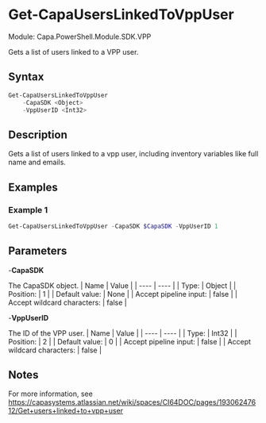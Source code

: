 # Get-CapaUsersLinkedToVppUser
Module: Capa.PowerShell.Module.SDK.VPP

Gets a list of users linked to a VPP user.

## Syntax

```powershell
Get-CapaUsersLinkedToVppUser
	-CapaSDK <Object>
	-VppUserID <Int32>
```

## Description

Gets a list of users linked to a vpp user, including inventory variables like full name and emails.

## Examples

### Example 1
```powershell
Get-CapaUsersLinkedToVppUser -CapaSDK $CapaSDK -VppUserID 1
```
    

## Parameters

-**CapaSDK**

The CapaSDK object.
| Name | Value |
| ---- | ---- |
| Type: | Object |
| Position: | 1 | 
| Default value: | None | 
| Accept pipeline input: | false | 
| Accept wildcard characters: | false | 

-**VppUserID**

The ID of the VPP user.
| Name | Value |
| ---- | ---- |
| Type: | Int32 |
| Position: | 2 | 
| Default value: | 0 | 
| Accept pipeline input: | false | 
| Accept wildcard characters: | false | 


## Notes

For more information, see https://capasystems.atlassian.net/wiki/spaces/CI64DOC/pages/19306247612/Get+users+linked+to+vpp+user

